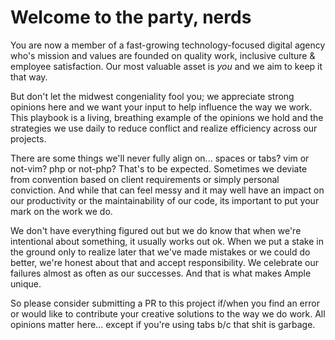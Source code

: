 # Welcome to the party, nerds

You are now a member of a fast-growing technology-focused digital agency who's mission and values are founded on quality work, inclusive culture &amp; employee satisfaction. Our most valuable asset is _you_ and we aim to keep it that way.

But don't let the midwest congeniality fool you; we appreciate strong opinions here and we want your input to help influence the way we work. This playbook is a living, breathing example of the opinions we hold and the strategies we use daily to reduce conflict and realize efficiency across our projects.

There are some things we'll never fully align on... spaces or tabs? vim or not-vim? php or not-php? That's to be expected. Sometimes we deviate from convention based on client requirements or simply personal conviction. And while that can feel messy and it may well have an impact on our productivity or the maintainability of our code, its important to put your mark on the work we do.

We don't have everything figured out but we do know that when we're intentional about something, it usually works out ok. When we put a stake in the ground only to realize later that we've made mistakes or we could do better, we're honest about that and accept responsibility. We celebrate our failures almost as often as our successes. And that is what makes Ample unique.

So please consider submitting a PR to this project if/when you find an error or would like to contribute your creative solutions to the way we do work. All opinions matter here... except if you're using tabs b/c that shit is garbage.
